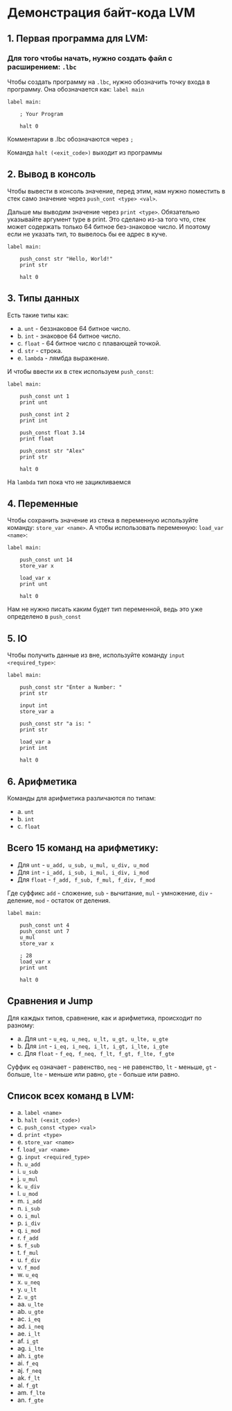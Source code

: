 # Демонстрация байт-кода LVM

## 1. Первая программа для LVM:
### Для того чтобы начать, нужно создать файл с расширением: `.lbc`

Чтобы создать программу на `.lbc`,
нужно обозначить точку входа в программу.
Она обозначается как: `label main`

    label main:
        
        ; Your Program

        halt 0

Комментарии в .lbc обозначаются через `;`

Команда `halt (<exit_code>)` выходит из программы

## 2. Вывод в консоль
Чтобы вывести в консоль значение, перед этим, 
нам нужно поместить в стек само значение через
`push_cont <type> <val>`.

Дальше мы выводим значение через `print <type>`. 
Обязательно указывайте аргумент type в print. 
Это сделано из-за того что, стек может содержать только
64 битное без-знаковое число. И поэтому если не указать 
тип, то вывелось бы ее адрес в куче.

    label main:
        
        push_const str "Hello, World!"
        print str
        
        halt 0

## 3. Типы данных
Есть такие типы как:
- a. `unt` - беззнаковое 64 битное число.
- b. `int` - знаковое 64 битное число.
- c. `float` - 64 битное число с плавающей точкой.
- d. `str` - строка.
- e. `lambda` - лямбда выражение.

И чтобы ввести их в стек используем `push_const`:

    label main:

        push_const unt 1
        print unt

        push_const int 2
        print int

        push_const float 3.14
        print float
    
        push_const str "Alex"
        print str

        halt 0

На `lambda` тип пока что не зацикливаемся

## 4. Переменные
Чтобы сохранить значение из стека в переменную
используйте команду: `store_var <name>`.
А чтобы использовать переменную: `load_var <name>`:

    label main:
        
        push_const unt 14
        store_var x

        load_var x
        print unt

        halt 0

Нам не нужно писать каким будет тип переменной,
ведь это уже определено в `push_const`

## 5. IO
Чтобы получить данные из вне, используйте
команду `input <required_type>`:

    label main:
        
        push_const str "Enter a Number: "
        print str

        input int
        store_var a

        push_const str "a is: "
        print str

        load_var a
        print int

        halt 0

## 6. Арифметика
Команды для арифметика различаются по типам:
- a. `unt`
- b. `int`
- c. `float`

Всего 15 команд на арифметику:
- 
- Для `unt` - `u_add, u_sub, u_mul, u_div, u_mod`
- Для `int` - `i_add, i_sub, i_mul, i_div, i_mod`
- Для `float` - `f_add, f_sub, f_mul, f_div, f_mod`

Где суффикс `add` - сложение, `sub` - вычитание,
`mul` - умножение, `div` - деление, `mod` - 
остаток от деления.

    label main:

        push_const unt 4
        push_const unt 7
        u_mul
        store_var x

        ; 28
        load_var x
        print unt

        halt 0

## Сравнения и Jump
Для каждых типов, сравнение, как и арифметика, 
происходит по разному:
- a. Для `unt` - `u_eq, u_neq, u_lt, u_gt, u_lte, u_gte`
- b. Для `int` - `i_eq, i_neq, i_lt, i_gt, i_lte, i_gte`
- c. Для `float` - `f_eq, f_neq, f_lt, f_gt, f_lte, f_gte`

Суффик `eq` означает - равенство, `neq` - не равенство,
`lt` - меньше, `gt` - больше, `lte` - меньше или равно,
`gte` - больше или равно.


## Список всех команд в LVM:
- a. `label <name>`
- b. `halt (<exit_code>)`
- c. `push_const <type> <val>`
- d. `print <type>`
- e. `store_var <name>`
- f. `load_var <name>`
- g. `input <required_type>`
- h. `u_add`
- i. `u_sub`
- j. `u_mul`
- k. `u_div`
- l. `u_mod`
- m. `i_add`
- n. `i_sub`
- o. `i_mul`
- p. `i_div`
- q. `i_mod`
- r. `f_add`
- s. `f_sub`
- t. `f_mul`
- u. `f_div`
- v. `f_mod`
- w. `u_eq`
- x. `u_neq`
- y. `u_lt`
- z. `u_gt`
- aa. `u_lte`
- ab. `u_gte`
- ac. `i_eq`
- ad. `i_neq`
- ae. `i_lt`
- af. `i_gt`
- ag. `i_lte`
- ah. `i_gte`
- ai. `f_eq`
- aj. `f_neq`
- ak. `f_lt`
- al. `f_gt`
- am. `f_lte`
- an. `f_gte`
